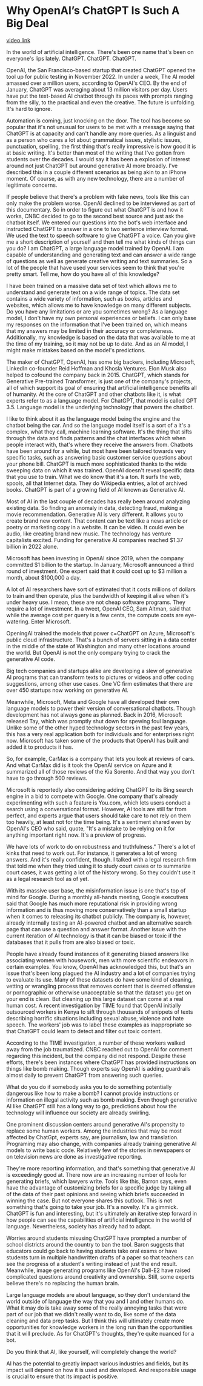 # Why OpenAI’s ChatGPT Is Such A Big Deal

[video link](https://www.youtube.com/watch?v=pOmpqdlVCoo)


In the world of artificial intelligence.
There's been one name that's been on everyone's lips
lately.
ChatGPT. ChatGPT.
ChatGPT.


OpenAI, the San Francisco-based startup that
created ChatGPT opened the tool up for public testing in
November 2022.
In under a week, The AI model amassed over a million users,
according to OpenAI's CEO.
By the end of January, ChatGPT was averaging about 13
million visitors per day.
Users have put the text-based AI chatbot through its paces
with prompts ranging from the silly, to the practical and
even the creative.
The future is unfolding.
It's hard to ignore.


Automation is coming, just knocking on the door.
The tool has become so popular that it's not unusual for
users to be met with a message saying that ChatGPT is
at capacity and can't handle any more queries.
As a linguist and as a person who cares a lot about
grammatical issues, stylistic issues, punctuation, spelling,
the first thing that's really impressive is how good it is
at basic writing. It's better than most of the writing that
I've gotten from students over the decades.
I would say it has been a explosion of interest around
not just ChatGPT but around generative AI more broadly.
I've described this in a couple different scenarios as
being akin to an iPhone moment.
Of course, as with any new technology, there are a number
of legitimate concerns.


If people believe that there's a problem with fake news,
tools like this can only make the problem worse.
OpenAI declined to be interviewed as part of this
documentary. So in order to figure out what ChatGPT is and
how it works, CNBC decided to go to the second best source
and just ask the chatbot itself.
We entered our questions into the bot's web interface and
instructed ChatGPT to answer in a one to two sentence
interview format. We used the text to speech software to
give ChatGPT a voice.
Can you give me a short description of yourself and
then tell me what kinds of things can you do?
I am ChatGPT, a large language model trained by OpenAI.
I am capable of understanding and generating text and can
answer a wide range of questions as well as generate
creative writing and text summaries.
So a lot of the people that have used your services seem
to think that you're pretty smart. Tell me, how do you
have all of this knowledge?


I have been trained on a massive data set of text which
allows me to understand and generate text on a wide range
of topics. The data set contains a wide variety of
information, such as books, articles and websites, which
allows me to have knowledge on many different subjects.
Do you have any limitations or are you sometimes wrong?
As a language model, I don't have my own personal
experiences or beliefs.
I can only base my responses on the information that I've
been trained on, which means that my answers may be limited
in their accuracy or completeness. Additionally, my
knowledge is based on the data that was available to me
at the time of my training, so it may not be up to date.
And as an AI model, I might make mistakes based on the
model's predictions.


The maker of ChatGPT, OpenAI, has some big backers,
including Microsoft, LinkedIn co-founder Reid Hoffman and
Khosla Ventures. Elon Musk also helped to cofound the
company back in 2015.
ChatGPT, which stands for Generative Pre-trained
Transformer, is just one of the company's projects, all of
which support its goal of ensuring that artificial
intelligence benefits all of humanity.
At the core of ChatGPT and other chatbots like it, is
what experts refer to as a language model.
For ChatGPT, that model is called GPT 3.5.
Language model is the underlying technology that
powers the chatbot.


I like to think about it as the language model being the
engine and the chatbot being the car.
And so the language model itself is a sort of a it's a
complex, what they call, machine learning software.
It's the thing that sifts through the data and finds
patterns and the chat interfaces which when people
interact with, that's where they receive the answers from.
Chatbots have been around for a while, but most have been
tailored towards very specific tasks, such as
answering basic customer service questions about your
phone bill. ChatGPT is much more sophisticated thanks to
the wide sweeping data on which it was trained.
OpenAI doesn't reveal specific data that you use to train.
What we do know that it's a ton.
It surfs the web, spools, all that Internet data.
They do Wikipedia entries, a lot of archived books.
ChatGPT is part of a growing field of AI known as
Generative AI.


Most of AI in the last couple of decades has really been
around analyzing existing data.
So finding an anomaly in data, detecting fraud, making
a movie recommendation. Generative AI is very
different. It allows you to create brand new content.
That content can be text like a news article or poetry
or marketing copy in a website.
It can be video.
It could even be audio, like creating brand new music.
The technology has venture capitalists excited.
Funding for generative AI companies reached $1.37
billion in 2022 alone.


Microsoft has been investing in OpenAI since 2019, when the
company committed $1 billion to the startup.
In January, Microsoft announced a third round of
investment.
One expert said that it could cost up to $3 million a month,
about $100,000 a day.


A lot of AI researchers have sort of estimated that it
costs millions of dollars to train and then operate, plus
the bandwidth of keeping it alive when it's under heavy
use. I mean, these are not cheap software programs.
They require a lot of investment.
In a tweet, OpenAI CEO, Sam Altman, said that while the
average cost per query is a few cents, the compute costs
are eye-watering. Enter Microsoft.


OpeningAI trained the models that power c=ChatGPT on
Azure, Microsoft's public cloud infrastructure.
That's a bunch of servers sitting in a data center in
the middle of the state of Washington and many other
locations around the world.
But OpenAI is not the only company trying to crack the
generative AI code.


Big tech companies and startups alike are developing
a slew of generative AI programs that can transform
texts to pictures or videos and offer coding suggestions,
among other use cases.
One VC firm estimates that there are over 450 startups
now working on generative AI.


Meanwhile, Microsoft, Meta and Google have all developed
their own language models to power their version of
conversational chatbots.
Though development has not always gone as planned.
Back in 2016, Microsoft released Tay, which was
promptly shut down for spewing foul language.
Unlike some of the other hyped technology sectors in the past
few years, this has a very real application both for
individuals and for enterprises right now.
Microsoft has taken some of the products that OpenAI has
built and added it to products it has.


So, for example, CarMax is a company that lets you
look at reviews of cars.
And what CarMax did is it took the OpenAI service on
Azure and it summarized all of those reviews of the Kia
Sorento. And that way you don't have to go through 500
reviews.


Microsoft is reportedly also considering adding ChatGPT to
its Bing search engine in a bid to compete with Google.
One company that's already experimenting with such a
feature is You.com, which lets users conduct a search
using a conversational format. However, AI tools are
still far from perfect, and experts argue that users
should take care to not rely on them too heavily, at least
not for the time being. It's a sentiment shared even by
OpenAI's CEO who said, quote, "It's a mistake to be relying
on it for anything important right now.
It's a preview of progress.


We have lots of work to do on robustness and truthfulness."
There's a lot of kinks that need to work out.
For instance, it generates a lot of wrong answers.
And it's really confident, though.
I talked with a legal research firm that told me
when they tried using it to study court cases or to
summarize court cases, it was getting a lot of the history
wrong. So they couldn't use it as a legal research tool as
of yet.


With its massive user base, the misinformation issue is
one that's top of mind for Google.
During a monthly all-hands meeting, Google executives
said that Google has much more reputational risk in
providing wrong information and is thus moving more
conservatively than a small startup when it comes to
releasing its chatbot publicly. The company is,
however, already internally testing an AI-powered chatbot
and an alternative search page that can use a question
and answer format. Another issue with the current
iteration of AI technology is that it can be biased or toxic
if the databases that it pulls from are also biased or
toxic.


People have already found instances of it generating
biased answers like associating women with
housework, men with more scientific endeavors in
certain examples.
You know, OpenAI has acknowledged this, but that's
an issue that's been long plagued the AI industry and a
lot of companies trying to evaluate its use.
Many of these datasets do have some kind of cleaning, vetting
or wrangling process that removes content that is deemed
offensive or pornographic or otherwise unacceptable so that
the dataset you get on your end is clean.
But cleaning up this large dataset can come at a real
human cost. A recent investigation by TIME found
that OpenAI initially outsourced workers in Kenya to
sift through thousands of snippets of texts describing
horrific situations including sexual abuse, violence and
hate speech. The workers' job was to label these examples as
inappropriate so that ChatGPT could learn to detect and
filter out toxic content.


According to the TIME investigation, a number of
these workers walked away from the job traumatized.
CNBC reached out to OpenAI for comment regarding this
incident, but the company did not respond.
Despite these efforts, there's been instances where
ChatGPT has provided instructions on things like
bomb making. Though experts say OpenAI is adding
guardrails almost daily to prevent ChatGPT from answering
such queries.


What do you do if somebody asks you to do something
potentially dangerous like how to make a bomb?
I cannot provide instructions or information on illegal
activity such as bomb making.
Even though generative AI like ChatGPT still has a long way
to go, predictions about how the technology will influence
our society are already swirling.


One prominent discussion centers around generative AI's
propensity to replace some human workers.
Among the industries that may be most affected by ChatGpt,
experts say, are journalism, law and translation.
Programing may also change, with companies already
training generative AI models to write basic code.
Relatively few of the stories in newspapers or on television
news are done as investigative reporting.


They're more reporting information, and that's
something that generative AI is exceedingly good at.
There now are an increasing number of tools for generating
briefs, which lawyers write.
Tools like this, Barron says, even have the advantage of
customizing briefs for a specific judge by taking all
of the data of their past opinions and seeing which
briefs succeeded in winning the case.
But not everyone shares this outlook.
This is not something that's going to take your job.
It's a novelty.
It's a gimmick. ChatGPT is fun and interesting, but it's
ultimately an iterative step forward in how people
can see the capabilities of artificial intelligence in the
world of language.
Nevertheless, society has already had to adapt.


Worries around students misusing ChatGPT have prompted
a number of school districts around the country to ban the
tool. Baron suggests that educators could go back to
having students take oral exams or have students turn in
multiple handwritten drafts of a paper so that teachers
can see the progress of a student's writing instead of
just the end result. Meanwhile, image generating
programs like OpenAI's Dall-E2 have raised
complicated questions around creativity and ownership.
Still, some experts believe there's no replacing the human
brain.


Large language models are about language, so they don't
understand the world outside of language the way that you
and I and other humans do.
What it may do is take away some of the really annoying
tasks that were part of our job that we didn't really want
to do, like some of the data cleaning and data prep tasks.
But I think this will ultimately create more
opportunities for knowledge workers in the long run than
the opportunities that it will preclude.
As for ChatGPT's thoughts, they're quite nuanced for a
bot.


Do you think that AI, like yourself, will completely
change the world?


AI has the potential to greatly impact various
industries and fields, but its impact will depend on how
it is used and developed. And responsible usage is crucial
to ensure that its impact is positive.
